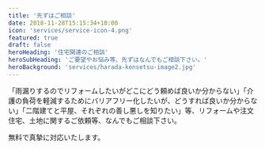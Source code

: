 ```yaml
---
title: '先ずはご相談'
date: 2018-11-28T15:15:34+10:00
icon: 'services/service-icon-4.png'
featured: true
draft: false
heroHeading: '住宅関連のご相談'
heroSubHeading: 'ご要望やお悩み等、先ずはなんでもご相談下さい。'
heroBackground: 'services/harada-kensetsu-image2.jpg'
---
```


「雨漏りするのでリフォームしたいがどこにどう頼めば良いか分からない」「介護の負荷を軽減するためにバリアフリー化したいが、どうすれば良いか分からない」「二階建てと平屋、それぞれの善し悪しを知りたい」等、リフォームや注文住宅、土地に関するご依頼等、なんでもご相談下さい。

無料で真摯に対応いたします。